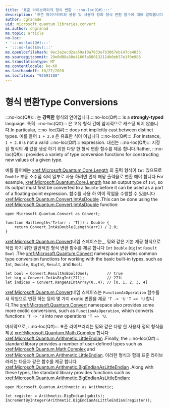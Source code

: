 ```yaml
---
title: '표준 라이브러리의 형식 변환 :::no-loc(Q#):::'
description: '표준 라이브러리의 공용 및 사용자 정의 형식 변환 함수에 대해 알아봅니다 :::no-loc(Q#)::: .'
author: cgranade
uid: microsoft.quantum.libraries.convert
ms.author: chgranad
ms.topic: article
no-loc:
- ':::no-loc(Q#):::'
- ':::no-loc($$v):::'
ms.openlocfilehash: 9ec3a2ecd2aa59a10a7033e7b3067eb147ce4035
ms.sourcegitcommit: 29e0d88a30e4166fa580132124b0eb57e1f0e986
ms.translationtype: MT
ms.contentlocale: ko-KR
ms.lasthandoff: 10/27/2020
ms.locfileid: "92691108"
---
```

# <a name="type-conversions"></a><span data-ttu-id="813ca-103">형식 변환</span><span class="sxs-lookup"><span data-stu-id="813ca-103">Type Conversions</span></span> #

<span data-ttu-id="813ca-104">:::no-loc(Q#)::: 는 **강력한** 형식의 언어입니다.</span><span class="sxs-lookup"><span data-stu-id="813ca-104">:::no-loc(Q#)::: is a **strongly-typed** language.</span></span>
<span data-ttu-id="813ca-105">특히 :::no-loc(Q#)::: 은 고유 형식 간에 암시적으로 캐스팅 되지 않습니다.</span><span class="sxs-lookup"><span data-stu-id="813ca-105">In particular, :::no-loc(Q#)::: does not implicitly cast between distinct types.</span></span> <span data-ttu-id="813ca-106">예를 들어 `1 + 2.0` 은 유효한 식이 아닙니다 :::no-loc(Q#)::: .</span><span class="sxs-lookup"><span data-stu-id="813ca-106">For instance, `1 + 2.0` is not a valid :::no-loc(Q#)::: expression.</span></span>
<span data-ttu-id="813ca-107">대신는 :::no-loc(Q#)::: 지정 된 형식의 새 값을 생성 하기 위한 다양 한 형식 변환 함수를 제공 합니다.</span><span class="sxs-lookup"><span data-stu-id="813ca-107">Rather, :::no-loc(Q#)::: provides a variety of type conversion functions for constructing new values of a given type.</span></span>

<span data-ttu-id="813ca-108">예를 들어에는 <xref:Microsoft.Quantum.Core.Length> 의 출력 형식이 `Int` 있으므로 `Double` 부동 소수점 식의 일부로 사용 하려면 먼저 해당 출력을로 변환 해야 합니다.</span><span class="sxs-lookup"><span data-stu-id="813ca-108">For example, <xref:Microsoft.Quantum.Core.Length> has an output type of `Int`, so its output must first be converted to a `Double` before it can be used as a part of a floating-point expression.</span></span>
<span data-ttu-id="813ca-109">함수를 사용 하 여이 작업을 수행할 수 있습니다 <xref:Microsoft.Quantum.Convert.IntAsDouble> .</span><span class="sxs-lookup"><span data-stu-id="813ca-109">This can be done using the <xref:Microsoft.Quantum.Convert.IntAsDouble> function:</span></span>

```qsharp
open Microsoft.Quantum.Convert as Convert;

function HalfLength<'T>(arr : 'T[]) : Double {
    return Convert.IntAsDouble(Length(arr)) / 2.0;
}
```

<span data-ttu-id="813ca-110"><xref:Microsoft.Quantum.Convert>네임 스페이스는,,, 및와 같은 기본 제공 형식으로 작업 하기 위한 일반적인 형식 변환 함수를 제공 합니다 `Int` `Double` `BigInt` `Result` `Bool` .</span><span class="sxs-lookup"><span data-stu-id="813ca-110">The <xref:Microsoft.Quantum.Convert> namespace provides common type conversion functions for working with the basic built-in types, such as `Int`, `Double`, `BigInt`, `Result`, and `Bool`:</span></span>

```qsharp
let bool = Convert.ResultAsBool(One);        // true
let big = Convert.IntAsBigInt(271);          // 271L
let indices = Convert.RangeAsIntArray(0..4); // [0, 1, 2, 3, 4]
```

<span data-ttu-id="813ca-111"><xref:Microsoft.Quantum.Convert>네임 스페이스는 `FunctionAsOperation` 함수를 새 작업으로 변환 하는 등의 몇 가지 exotic 변환을 제공 `'T -> 'U` `'T => 'U` 합니다.</span><span class="sxs-lookup"><span data-stu-id="813ca-111">The <xref:Microsoft.Quantum.Convert> namespace also provides some more exotic conversions, such as `FunctionAsOperation`, which converts functions `'T -> 'U` into new operations `'T => 'U`.</span></span>

<span data-ttu-id="813ca-112">마지막으로, :::no-loc(Q#)::: 표준 라이브러리는 및와 같은 다양 한 사용자 정의 형식을 제공 <xref:Microsoft.Quantum.Math.Complex> 합니다 <xref:Microsoft.Quantum.Arithmetic.LittleEndian> .</span><span class="sxs-lookup"><span data-stu-id="813ca-112">Finally, the :::no-loc(Q#)::: standard library provides a number of user-defined types such as <xref:Microsoft.Quantum.Math.Complex> and <xref:Microsoft.Quantum.Arithmetic.LittleEndian>.</span></span>
<span data-ttu-id="813ca-113">이러한 형식과 함께 표준 라이브러리는 다음과 같은 함수를 제공 합니다 <xref:Microsoft.Quantum.Arithmetic.BigEndianAsLittleEndian> .</span><span class="sxs-lookup"><span data-stu-id="813ca-113">Along with these types, the standard library provides functions such as <xref:Microsoft.Quantum.Arithmetic.BigEndianAsLittleEndian>:</span></span>

```:::no-loc(Q#):::
open Microsoft.Quantum.Arithmetic as Arithmetic;

let register = Arithmetic.BigEndian(qubits);
IncrementByInteger(Arithmetic.BigEndianAsLittleEndian(register));
```
